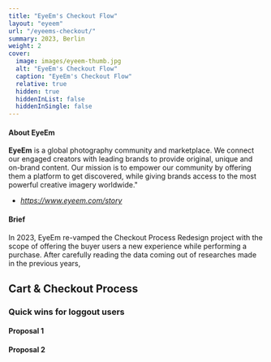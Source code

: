```yaml
---
title: "EyeEm's Checkout Flow"
layout: "eyeem"
url: "/eyeems-checkout/"
summary: 2023, Berlin
weight: 2
cover:
  image: images/eyeem-thumb.jpg
  alt: "EyeEm's Checkout Flow"
  caption: "EyeEm's Checkout Flow"
  relative: true
  hidden: true
  hiddenInList: false
  hiddenInSingle: false
---
```


#### About EyeEm

**EyeEm** is a global photography community and marketplace. We connect our engaged creators with leading brands to provide original, unique and on-brand content. Our mission is to empower our community by offering them a platform to get discovered, while giving brands access to the most powerful creative imagery worldwide."

- _https://www.eyeem.com/story_

#### Brief

In 2023, EyeEm re-vamped the Checkout Process Redesign project with the scope of offering the buyer users a new experience while performing a purchase. After carefully reading the data coming out of researches made in the previous years,

## Cart & Checkout Process

### Quick wins for loggout users

#### Proposal 1

#### Proposal 2
